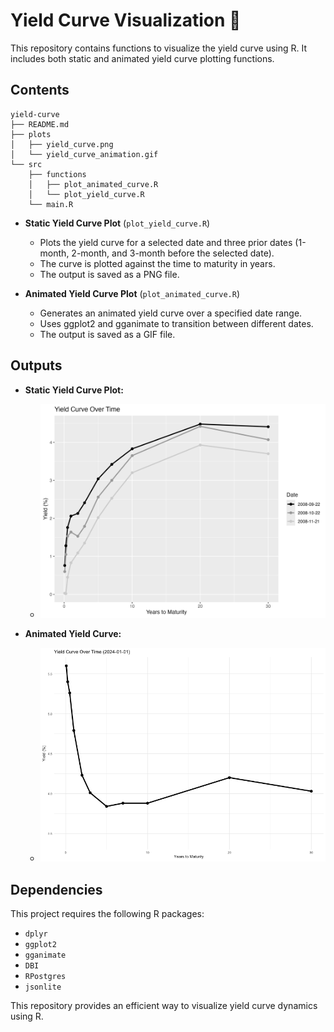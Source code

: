 # Yield Curve Visualization 👀

This repository contains functions to visualize the yield curve using R. It includes both static and animated yield curve plotting functions.

## Contents

```
yield-curve
├── README.md
├── plots
│   ├── yield_curve.png
│   └── yield_curve_animation.gif
└── src
    ├── functions
    │   ├── plot_animated_curve.R
    │   └── plot_yield_curve.R
    └── main.R
```

- **Static Yield Curve Plot** (`plot_yield_curve.R`)
  - Plots the yield curve for a selected date and three prior dates (1-month, 2-month, and 3-month before the selected date).
  - The curve is plotted against the time to maturity in years.
  - The output is saved as a PNG file.

- **Animated Yield Curve Plot** (`plot_animated_curve.R`)
  - Generates an animated yield curve over a specified date range.
  - Uses ggplot2 and gganimate to transition between different dates.
  - The output is saved as a GIF file.


## Outputs

- **Static Yield Curve Plot:**
  - ![Yield Curve](plots/yield_curve.png)
  
- **Animated Yield Curve:**
  - ![Yield Curve Animation](plots/yield_curve_animation.gif)

## Dependencies

This project requires the following R packages:
- `dplyr`
- `ggplot2`
- `gganimate`
- `DBI`
- `RPostgres`
- `jsonlite`

This repository provides an efficient way to visualize yield curve dynamics using R.